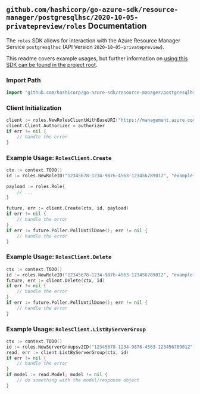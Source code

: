 
## `github.com/hashicorp/go-azure-sdk/resource-manager/postgresqlhsc/2020-10-05-privatepreview/roles` Documentation

The `roles` SDK allows for interaction with the Azure Resource Manager Service `postgresqlhsc` (API Version `2020-10-05-privatepreview`).

This readme covers example usages, but further information on [using this SDK can be found in the project root](https://github.com/hashicorp/go-azure-sdk/tree/main/docs).

### Import Path

```go
import "github.com/hashicorp/go-azure-sdk/resource-manager/postgresqlhsc/2020-10-05-privatepreview/roles"
```


### Client Initialization

```go
client := roles.NewRolesClientWithBaseURI("https://management.azure.com")
client.Client.Authorizer = authorizer
if err != nil {
	// handle the error
}
```


### Example Usage: `RolesClient.Create`

```go
ctx := context.TODO()
id := roles.NewRoleID("12345678-1234-9876-4563-123456789012", "example-resource-group", "serverGroupValue", "roleValue")

payload := roles.Role{
	// ...
}

future, err := client.Create(ctx, id, payload)
if err != nil {
	// handle the error
}
if err := future.Poller.PollUntilDone(); err != nil {
	// handle the error
}
```


### Example Usage: `RolesClient.Delete`

```go
ctx := context.TODO()
id := roles.NewRoleID("12345678-1234-9876-4563-123456789012", "example-resource-group", "serverGroupValue", "roleValue")
future, err := client.Delete(ctx, id)
if err != nil {
	// handle the error
}
if err := future.Poller.PollUntilDone(); err != nil {
	// handle the error
}
```


### Example Usage: `RolesClient.ListByServerGroup`

```go
ctx := context.TODO()
id := roles.NewServerGroupsv2ID("12345678-1234-9876-4563-123456789012", "example-resource-group", "serverGroupValue")
read, err := client.ListByServerGroup(ctx, id)
if err != nil {
	// handle the error
}
if model := read.Model; model != nil {
	// do something with the model/response object
}
```
